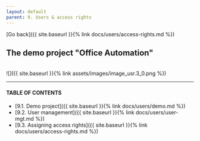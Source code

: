 ```yaml
---
layout: default
parent: 9. Users & access rights
---
```


[Go back]({{ site.baseurl }}{% link docs/users/access-rights.md %})

## The demo project "Office Automation"  
<br/>
![]({{ site.baseurl }}{% link assets/images/image_usr.3_0.png %})

---
#### TABLE OF CONTENTS
* [9.1. Demo project]({{ site.baseurl }}{% link docs/users/demo.md %})
* [9.2. User management]({{ site.baseurl }}{% link docs/users/user-mgt.md %})
* [9.3. Assigning access rights]({{ site.baseurl }}{% link docs/users/access-rights.md %})